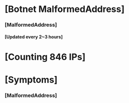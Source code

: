 # [Botnet MalformedAddress]
### [MalformedAddress]
#### [Updated every 2~3 hours]

# [Counting 846 IPs]

# [Symptoms] 
###   [MalformedAddress]
